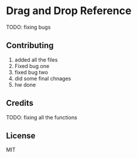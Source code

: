 # Drag and Drop Reference

TODO: fixing bugs

## Contributing

1. added all the files 
2. Fixed bug one 
3. fixed bug two 
4. did some final chnages 
5.  hw done 

## Credits

TODO: fixing all the functions 

## License
MIT